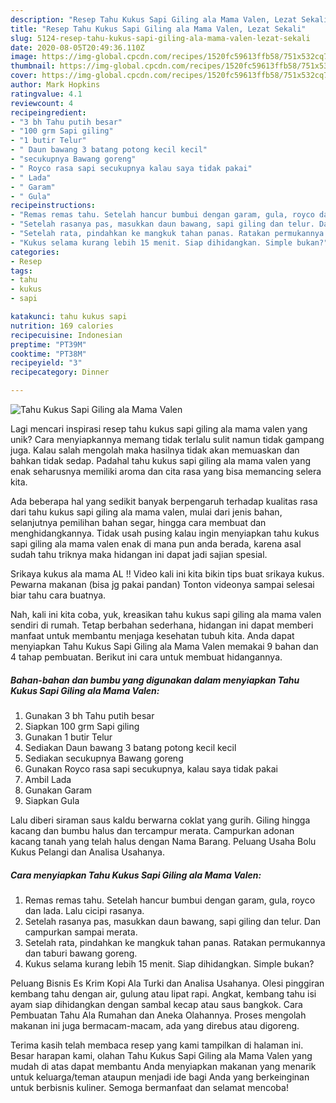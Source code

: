 ```yaml
---
description: "Resep Tahu Kukus Sapi Giling ala Mama Valen, Lezat Sekali"
title: "Resep Tahu Kukus Sapi Giling ala Mama Valen, Lezat Sekali"
slug: 5124-resep-tahu-kukus-sapi-giling-ala-mama-valen-lezat-sekali
date: 2020-08-05T20:49:36.110Z
image: https://img-global.cpcdn.com/recipes/1520fc59613ffb58/751x532cq70/tahu-kukus-sapi-giling-ala-mama-valen-foto-resep-utama.jpg
thumbnail: https://img-global.cpcdn.com/recipes/1520fc59613ffb58/751x532cq70/tahu-kukus-sapi-giling-ala-mama-valen-foto-resep-utama.jpg
cover: https://img-global.cpcdn.com/recipes/1520fc59613ffb58/751x532cq70/tahu-kukus-sapi-giling-ala-mama-valen-foto-resep-utama.jpg
author: Mark Hopkins
ratingvalue: 4.1
reviewcount: 4
recipeingredient:
- "3 bh Tahu putih besar"
- "100 grm Sapi giling"
- "1 butir Telur"
- " Daun bawang 3 batang potong kecil kecil"
- "secukupnya Bawang goreng"
- " Royco rasa sapi secukupnya kalau saya tidak pakai"
- " Lada"
- " Garam"
- " Gula"
recipeinstructions:
- "Remas remas tahu. Setelah hancur bumbui dengan garam, gula, royco dan lada. Lalu cicipi rasanya."
- "Setelah rasanya pas, masukkan daun bawang, sapi giling dan telur. Dan campurkan sampai merata."
- "Setelah rata, pindahkan ke mangkuk tahan panas. Ratakan permukannya dan taburi bawang goreng."
- "Kukus selama kurang lebih 15 menit. Siap dihidangkan. Simple bukan?"
categories:
- Resep
tags:
- tahu
- kukus
- sapi

katakunci: tahu kukus sapi 
nutrition: 169 calories
recipecuisine: Indonesian
preptime: "PT39M"
cooktime: "PT38M"
recipeyield: "3"
recipecategory: Dinner

---
```



![Tahu Kukus Sapi Giling ala Mama Valen](https://img-global.cpcdn.com/recipes/1520fc59613ffb58/751x532cq70/tahu-kukus-sapi-giling-ala-mama-valen-foto-resep-utama.jpg)

Lagi mencari inspirasi resep tahu kukus sapi giling ala mama valen yang unik? Cara menyiapkannya memang tidak terlalu sulit namun tidak gampang juga. Kalau salah mengolah maka hasilnya tidak akan memuaskan dan bahkan tidak sedap. Padahal tahu kukus sapi giling ala mama valen yang enak seharusnya memiliki aroma dan cita rasa yang bisa memancing selera kita.

Ada beberapa hal yang sedikit banyak berpengaruh terhadap kualitas rasa dari tahu kukus sapi giling ala mama valen, mulai dari jenis bahan, selanjutnya pemilihan bahan segar, hingga cara membuat dan menghidangkannya. Tidak usah pusing kalau ingin menyiapkan tahu kukus sapi giling ala mama valen enak di mana pun anda berada, karena asal sudah tahu triknya maka hidangan ini dapat jadi sajian spesial.

Srikaya kukus ala mama AL !! Video kali ini kita bikin tips buat srikaya kukus. Pewarna makanan (bisa jg pakai pandan) Tonton videonya sampai selesai biar tahu cara buatnya.


Nah, kali ini kita coba, yuk, kreasikan tahu kukus sapi giling ala mama valen sendiri di rumah. Tetap berbahan sederhana, hidangan ini dapat memberi manfaat untuk membantu menjaga kesehatan tubuh kita. Anda dapat menyiapkan Tahu Kukus Sapi Giling ala Mama Valen memakai 9 bahan dan 4 tahap pembuatan. Berikut ini cara untuk membuat hidangannya.

<!--inarticleads1-->

##### Bahan-bahan dan bumbu yang digunakan dalam menyiapkan Tahu Kukus Sapi Giling ala Mama Valen:

1. Gunakan 3 bh Tahu putih besar
1. Siapkan 100 grm Sapi giling
1. Gunakan 1 butir Telur
1. Sediakan  Daun bawang 3 batang potong kecil kecil
1. Sediakan secukupnya Bawang goreng
1. Gunakan  Royco rasa sapi secukupnya, kalau saya tidak pakai
1. Ambil  Lada
1. Gunakan  Garam
1. Siapkan  Gula


Lalu diberi siraman saus kaldu berwarna coklat yang gurih. Giling hingga kacang dan bumbu halus dan tercampur merata. Campurkan adonan kacang tanah yang telah halus dengan Nama Barang. Peluang Usaha Bolu Kukus Pelangi dan Analisa Usahanya. 

<!--inarticleads2-->

##### Cara menyiapkan Tahu Kukus Sapi Giling ala Mama Valen:

1. Remas remas tahu. Setelah hancur bumbui dengan garam, gula, royco dan lada. Lalu cicipi rasanya.
1. Setelah rasanya pas, masukkan daun bawang, sapi giling dan telur. Dan campurkan sampai merata.
1. Setelah rata, pindahkan ke mangkuk tahan panas. Ratakan permukannya dan taburi bawang goreng.
1. Kukus selama kurang lebih 15 menit. Siap dihidangkan. Simple bukan?


Peluang Bisnis Es Krim Kopi Ala Turki dan Analisa Usahanya. Olesi pinggiran kembang tahu dengan air, gulung atau lipat rapi. Angkat, kembang tahu isi ayam siap dihidangkan dengan sambal kecap atau saus bangkok. Cara Pembuatan Tahu Ala Rumahan dan Aneka Olahannya. Proses mengolah makanan ini juga bermacam-macam, ada yang direbus atau digoreng. 

Terima kasih telah membaca resep yang kami tampilkan di halaman ini. Besar harapan kami, olahan Tahu Kukus Sapi Giling ala Mama Valen yang mudah di atas dapat membantu Anda menyiapkan makanan yang menarik untuk keluarga/teman ataupun menjadi ide bagi Anda yang berkeinginan untuk berbisnis kuliner. Semoga bermanfaat dan selamat mencoba!
